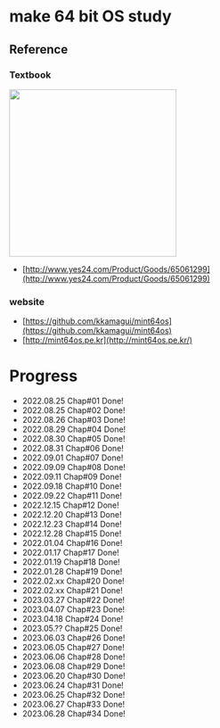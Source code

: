 # make 64 bit OS study

## Reference

### Textbook
<img src="https://user-images.githubusercontent.com/48816875/207875200-615d82f1-dd9e-442d-967f-c9f33b94cd67.png" width="300">

- [http://www.yes24.com/Product/Goods/65061299](http://www.yes24.com/Product/Goods/65061299)

### website

- [https://github.com/kkamagui/mint64os](https://github.com/kkamagui/mint64os)
- [http://mint64os.pe.kr](http://mint64os.pe.kr/)

# Progress

- 2022.08.25	Chap#01 Done!
- 2022.08.25	Chap#02 Done!
- 2022.08.26	Chap#03 Done!
- 2022.08.29	Chap#04 Done!
- 2022.08.30	Chap#05 Done!
- 2022.08.31	Chap#06 Done!
- 2022.09.01	Chap#07 Done!
- 2022.09.09	Chap#08 Done!
- 2022.09.11	Chap#09 Done!
- 2022.09.18	Chap#10 Done!
- 2022.09.22	Chap#11 Done!
- 2022.12.15	Chap#12 Done!
- 2022.12.20	Chap#13 Done!
- 2022.12.23	Chap#14 Done!
- 2022.12.28	Chap#15 Done!
- 2022.01.04	Chap#16 Done!
- 2022.01.17	Chap#17 Done!
- 2022.01.19    Chap#18 Done!
- 2022.01.28	Chap#19 Done!
- 2022.02.xx    Chap#20 Done!
- 2022.02.xx    Chap#21 Done!
- 2023.03.27    Chap#22 Done!
- 2023.04.07    Chap#23 Done!
- 2023.04.18    Chap#24 Done!
- 2023.05.??    Chap#25 Done!
- 2023.06.03    Chap#26 Done!
- 2023.06.05	Chap#27 Done!
- 2023.06.06	Chap#28 Done!
- 2023.06.08	Chap#29 Done!
- 2023.06.20	Chap#30 Done!
- 2023.06.24	Chap#31 Done!
- 2023.06.25	Chap#32 Done!
- 2023.06.27	Chap#33 Done!
- 2023.06.28	Chap#34 Done!
